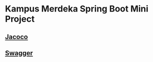 # Kampus Merdeka Spring Boot Mini Project

## [Jacoco](http://18.215.16.65:8000/)
## [Swagger](http://18.215.16.65/api/swagger-ui/index.html)